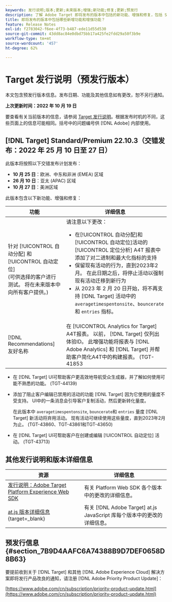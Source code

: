 ```yaml
---
keywords: 发行说明;版本;更新;未来版本;增强;新功能;修复;更新;预发行
description: 了解 Adobe Target 即将发布的版本中包括的新功能、增强和修复，包括 SDK、API 和 JavaScript 库。
title: 即将发布的版本中包括哪些新增功能和增强功能？
feature: Release Notes
exl-id: f2783042-f6ee-4f73-b487-ede11d55d530
source-git-commit: 43dd8ac84e0dbd75bb17a425fe2fdd29a50f3b9e
workflow-type: tm+mt
source-wordcount: '457'
ht-degree: 62%

---
```


# Target 发行说明（预发行版本）

本文包含预发行版本信息。发布日期、功能及其他信息如有更改，恕不另行通知。

**上次更新时间：2022 年 10 月 19 日**

要查看有关当前版本的信息，请参阅 [Target 发行说明](release-notes.md)。根据发布时机的不同，这些页面上的信息可能相同。括号中的问题编号供 [!DNL Adobe] 内部使用。

## [!DNL Target] Standard/Premium 22.10.3（交错发布：2022 年 25 月 10 日至 27 日）

此版本将按照以下交错发布计划发布：

* **10 月 25 日**：欧洲、中东和非洲 (EMEA) 区域
* **26 月 10 日**：亚太 (APAC) 区域
* **10 月 27 日**：美洲区域

此版本包含以下新功能、增强和修复：

| 功能 | 详细信息 |
| --- | --- |
| 针对 [!UICONTROL 自动分配] 和 [!UICONTROL 自动定位]<br>(可供选择的客户进行测试。 将在未来版本中向所有客户提供。) | 请注意以下更改：<ul><li>在[!UICONTROL 自动分配]和[!UICONTROL 自动定位]活动的[!UICONTROL 定位分析] A4T 报表中添加了对二进制和最大化指标的支持</li><li>保留现有活动的行为，直到2023年2月。 在此日期之后，将停止活动以强制现有活动迁移到新行为</li><li>从 2023 年 2 月 20 日开始，将不再支持 [!DNL Target] 活动中的 `averagetimespentonsite`、`bouncerate` 和 `entries` 指标。</li></ul> |
| [!DNL Recommendations] 友好名称 | 在 [!UICONTROL Analytics for Target] A4T报表。 以前， [!DNL Target] 仅列出体验ID。 此增强功能将报表与 [!DNL Adobe Analytics] 和 [!DNL Target] 并帮助客户简化A4T中的构建报表。 (TGT-41853 |

* 在 [!DNL Target] UI可帮助客户更高效地导航受众生成器，并了解如何使用可能不熟悉的功能。 (TGT-44139)
* 添加了阻止客户编辑已禁用的活动的功能 [!DNL Target] 因为它使用的量度不受支持。 UI中的一条消息会引导客户复制活动，然后更新转化量度。

   在此版本中 `averagetimespentonsite`, `bouncerate`和 `entries` 量度 [!DNL Target] 新活动将弃用活动。 现有活动可继续使用这些量度，直到2023年2月为止。 (TGT-43860、TGT-43861和TGT-43650)

* 在 [!DNL Target] UI可帮助客户在创建或编辑 [!UICONTROL 自动定位] 活动。 (TGT-43713)

## 其他发行说明和版本详细信息

| 资源 | 详细信息 |
|--- |--- |
| [发行说明：Adobe Target Platform Experience Web SDK](https://experienceleague.adobe.com/docs/experience-platform/edge/release-notes.html?lang=zh-Hans) | 有关 Platform Web SDK 各个版本中的更改的详细信息。 |
| [at.js 版本详细信息](https://developer.adobe.com/target/implement/client-side/atjs/target-atjs-versions/){target=_blank} | 有关 [!DNL Adobe Target] at.js JavaScript 库每个版本中的更改的详细信息。 |


## 预发行信息 {#section_7B9D4AAFC6A74388B9D7DEF0658D8B63}

要提前收到关于 [!DNL Target] 和其他 [!DNL Adobe Experience Cloud] 解决方案即将发行产品改良的通知，请注册 [!DNL Adobe Priority Product Update]：

[https://www.adobe.com/cn/subscription/priority-product-update.html](https://www.adobe.com/cn/subscription/priority-product-update.html)
